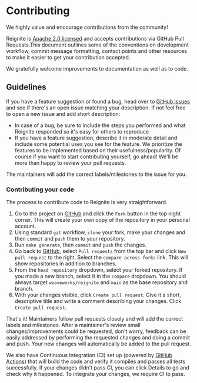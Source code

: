 # Contributing

We highly value and encourage contributions from the community!

Reignite is [Apache 2.0 licensed](LICENSE) and accepts contributions via GitHub
Pull Requests.This document outlines some of the conventions on development
workflow, commit message formatting, contact points and other resources to make
it easier to get your contribution accepted.

We gratefully welcome improvements to documentation as well as to code.

## Guidelines

If you have a feature suggestion or found a bug, head over to
[GitHub issues][issues] and see if there's an open issue matching your
description. If not feel free to open a new issue and add short description:
 - In case of a bug, be sure to include the steps you performed and what Reignite responded so it's easy for others to reproduce
 - If you have a feature suggestion, describe it in moderate detail and include some potential uses you see for the feature.
   We prioritize the features to be implemented based on their
   usefulness/popularity. Of course if you want to start contributing yourself,
   go ahead! We'll be more than happy to review your pull requests.

The maintainers will add the correct labels/milestones to the issue for you.

[issues]: https://github.com/weaveworks/reignite/issues

### Contributing your code

The process to contribute code to Reignite is very straightforward.

1. Go to the project on [GitHub][repo] and click the `Fork` button in the
   top-right corner. This will create your own copy of the repository in your
   personal account.
2. Using standard `git` workflow, `clone` your fork, make your changes and then
   `commit` and `push` them to your repository.
3. Run `make generate`, then `commit` and `push` the changes.
4. Go back to [GitHub][repo], select `Pull requests` from the top bar and click
   `New pull request` to the right. Select the `compare across forks` link.
   This will show repositories in addition to branches.
5. From the `head repository` dropdown, select your forked repository. If you
   made a new branch, select it in the `compare` dropdown. You should always
   target `weaveworks/reignite` and `main` as the base repository and branch.
6. With your changes visible, click `Create pull request`. Give it a short,
   descriptive title and write a comment describing your changes. Click `Create
   pull request`.

That's it! Maintainers follow pull requests closely and will add the correct
labels and milestones. After a maintainer's review small changes/improvements
could be requested, don't worry, feedback can be easily addressed by performing
the requested changes and doing a commit and push. Your new changes will
automatically be added to the pull request.

We also have Continuous Integration (CI) set up (powered by [GitHub
Actions][gha]) that will build the code and verify it compiles and passes all
tests successfully. If your changes didn't pass CI, you can click Details to go
and check why it happened. To integrate your changes, we require CI to pass.

[repo]: https://github.com/weaveworks/reignite
[gha]: https://github.com/weaveworks/reignite/actions
